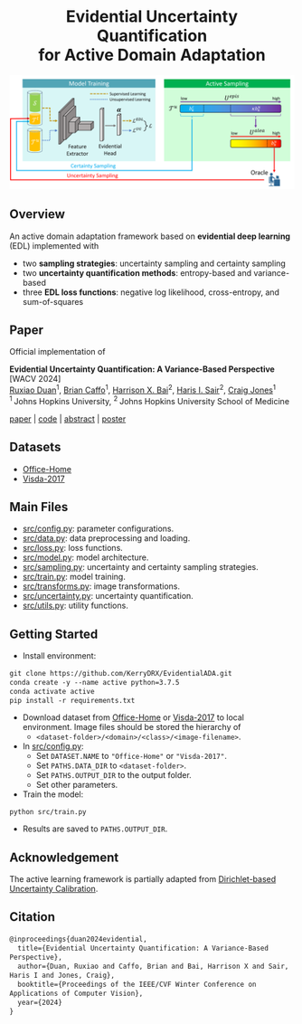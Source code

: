 <div align="center">

  # Evidential Uncertainty Quantification</br>for Active Domain Adaptation

  <img src="docs/pipeline.png">

</div>


## Overview

An active domain adaptation framework based on **evidential deep learning** (EDL) implemented with
- two **sampling strategies**: uncertainty sampling and certainty sampling
- two **uncertainty quantification methods**: entropy-based and variance-based
- three **EDL loss functions**: negative log likelihood, cross-entropy, and sum-of-squares

## Paper
Official implementation of 

<b>Evidential Uncertainty Quantification: A Variance-Based Perspective</b> [WACV 2024]
<br/>
[Ruxiao Duan](https://scholar.google.com/citations?hl=en&user=aG-fi1cAAAAJ)<sup>1</sup>,
[Brian Caffo](https://scholar.google.com/citations?hl=en&user=Ff81yEQAAAAJ)<sup>1</sup>,
[Harrison X. Bai](https://scholar.google.com/citations?hl=en&user=Kh96AEArs2gC)<sup>2</sup>,
[Haris I. Sair](https://scholar.google.com/citations?hl=en&user=DcUpmR8AAAAJ)<sup>2</sup>,
[Craig Jones](https://scholar.google.com/citations?hl=en&user=uWxO67gAAAAJ)<sup>1</sup>
<br/>
<sup>1 </sup>Johns Hopkins University,
<sup>2 </sup>Johns Hopkins University School of Medicine

[paper](https://arxiv.org/abs/2311.11367)
| [code](https://github.com/KerryDRX/EvidentialADA)
| [abstract](docs/abstract.pdf)
| [poster](docs/poster.pdf)

## Datasets
- [Office-Home](https://www.hemanthdv.org/officeHomeDataset.html)
- [Visda-2017](http://ai.bu.edu/visda-2017)

## Main Files
- [src/config.py](src/config.py): parameter configurations.
- [src/data.py](src/data.py): data preprocessing and loading.
- [src/loss.py](src/loss.py): loss functions.
- [src/model.py](src/model.py): model architecture.
- [src/sampling.py](src/sampling.py): uncertainty and certainty sampling strategies.
- [src/train.py](src/train.py): model training.
- [src/transforms.py](src/transforms.py): image transformations.
- [src/uncertainty.py](src/uncertainty.py): uncertainty quantification.
- [src/utils.py](src/utils.py): utility functions.

## Getting Started

- Install environment:
```
git clone https://github.com/KerryDRX/EvidentialADA.git
conda create -y --name active python=3.7.5
conda activate active
pip install -r requirements.txt
```

- Download dataset from [Office-Home](https://www.hemanthdv.org/officeHomeDataset.html) or [Visda-2017](http://ai.bu.edu/visda-2017) to local environment. Image files should be stored the hierarchy of   
  - `<dataset-folder>/<domain>/<class>/<image-filename>`.
- In [src/config.py](src/config.py):
  - Set `DATASET.NAME` to `"Office-Home"` or `"Visda-2017"`.
  - Set `PATHS.DATA_DIR` to `<dataset-folder>`.
  - Set `PATHS.OUTPUT_DIR` to the output folder.
  - Set other parameters.
- Train the model: 

```
python src/train.py
```
- Results are saved to `PATHS.OUTPUT_DIR`.


## Acknowledgement

The active learning framework is partially adapted from [Dirichlet-based Uncertainty Calibration](https://github.com/BIT-DA/DUC).

## Citation

```
@inproceedings{duan2024evidential,
  title={Evidential Uncertainty Quantification: A Variance-Based Perspective},
  author={Duan, Ruxiao and Caffo, Brian and Bai, Harrison X and Sair, Haris I and Jones, Craig},
  booktitle={Proceedings of the IEEE/CVF Winter Conference on Applications of Computer Vision},
  year={2024}
}
```
